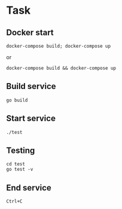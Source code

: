 # Task
## Docker start
```
docker-compose build; docker-compose up
```
or
```
docker-compose build && docker-compose up
```
## Build service
```
go build
```
## Start service
```
./test
```
## Testing
```
cd test
go test -v
```
## End service
`Ctrl+C`
